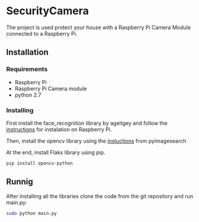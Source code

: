 # SecurityCamera

The project is used protect your house with a  Raspberry Pi Camera Module connected to a Raspberry Pi.
## Installation

### Requirements
* Raspberry Pi
* Raspberry Pi Camera module
* python 2.7

### Installing
First install the face_recognition  library by ageitgey and follow the [instructions](https://gist.github.com/ageitgey/1ac8dbe8572f3f533df6269dab35df65) for instalation on Raspberry Pi.

Then, install the opencv library using the [instuctions](https://www.pyimagesearch.com/2018/09/26/install-opencv-4-on-your-raspberry-pi/) from pyimagesearch

At the end, install Flaks library using pip.
```bash
pip install opencv-python
```

## Runnig
After installing all the libraries clone the code from the git repository and run main.py:
```bash
sudo python main.py
```

